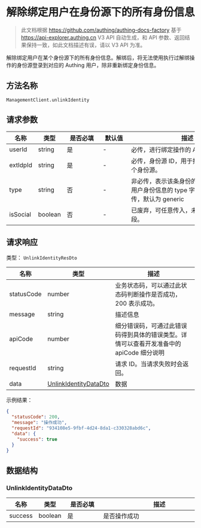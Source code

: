 # 解除绑定用户在身份源下的所有身份信息

<!--
  警告⚠️：
  不要直接修改该文档，
  https://github.com/Authing/authing-docs-factory
  使用该项目进行生成
-->

<LastUpdated />

> 此文档根据 https://github.com/authing/authing-docs-factory 基于 https://api-explorer.authing.cn V3 API 自动生成，和 API 参数、返回结果保持一致，如此文档描述有误，请以 V3 API 为准。

解除绑定用户在某个身份源下的所有身份信息。解绑后，将无法使用执行过解绑操作的身份源登录到对应的 Authing 用户，除非重新绑定身份信息。

## 方法名称

`ManagementClient.unlinkIdentity`

## 请求参数

| 名称 | 类型 | <div style="width:80px">是否必填</div> | <div style="width:60px">默认值</div> | <div style="width:300px">描述</div> | <div style="width:200px">示例值</div> |
| ---- | ---- | ---- | ---- | ---- | ---- |
| userId | string | 是 | - | 必传，进行绑定操作的 Authing 用户 ID。  |  |
| extIdpId | string | 是 | - | 必传，身份源 ID，用于指定该身份属于哪个身份源。  |  |
| type | string | 否 | - | 非必传，表示该条身份的具体类型，可从用户身份信息的 type 字段中获取。如果不传，默认为 generic  |  |
| isSocial | boolean | 否 | - | 已废弃，可任意传入，未来将移除该字段。  |  |




## 请求响应

类型： `UnlinkIdentityResDto`

| 名称 | 类型 | 描述 |
| ---- | ---- | ---- |
| statusCode | number | 业务状态码，可以通过此状态码判断操作是否成功，200 表示成功。 |
| message | string | 描述信息 |
| apiCode | number | 细分错误码，可通过此错误码得到具体的错误类型。详情可以查看开发准备中的 apiCode 细分说明 |
| requestId | string | 请求 ID。当请求失败时会返回。 |
| data | <a href="#UnlinkIdentityDataDto">UnlinkIdentityDataDto</a> | 数据 |



示例结果：

```json
{
  "statusCode": 200,
  "message": "操作成功",
  "requestId": "934108e5-9fbf-4d24-8da1-c330328abd6c",
  "data": {
    "success": true
  }
}
```

## 数据结构


### <a id="UnlinkIdentityDataDto"></a> UnlinkIdentityDataDto

| 名称 | 类型 | <div style="width:80px">是否必填</div> | <div style="width:300px">描述</div> | <div style="width:200px">示例值</div> |
| ---- |  ---- | ---- | ---- | ---- |
| success | boolean | 是 | 是否操作成功   |  `true` |


